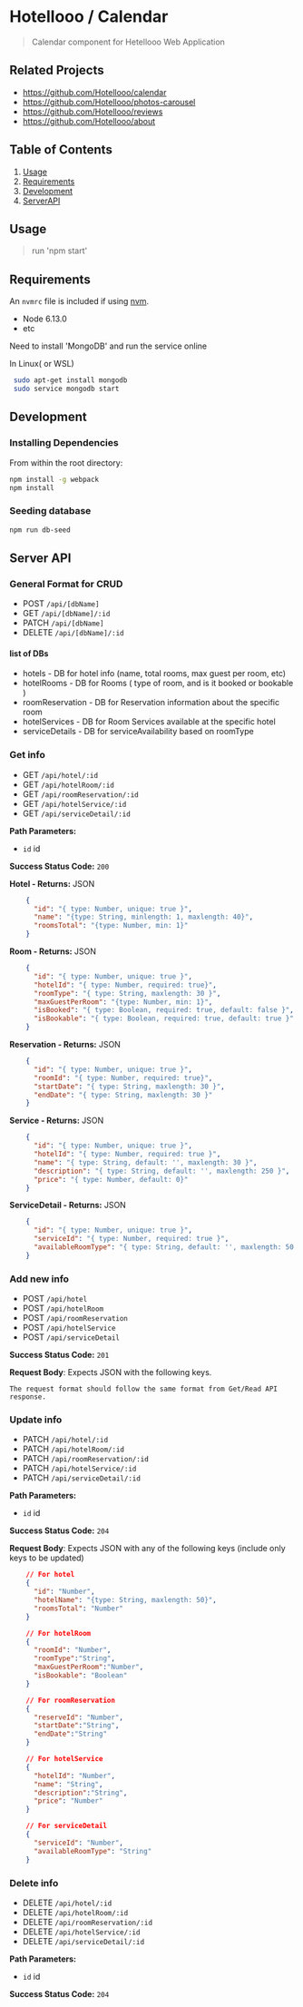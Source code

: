 # Hotellooo / Calendar

> Calendar component for Hetellooo Web Application

## Related Projects

  - https://github.com/Hotellooo/calendar
  - https://github.com/Hotellooo/photos-carousel
  - https://github.com/Hotellooo/reviews
  - https://github.com/Hotellooo/about

## Table of Contents

1. [Usage](#Usage)
2. [Requirements](#requirements)
3. [Development](#development)
4. [ServerAPI](#Server-API)

## Usage

> run 'npm start'

## Requirements

An `nvmrc` file is included if using [nvm](https://github.com/creationix/nvm).

- Node 6.13.0
- etc

Need to install 'MongoDB' and run the service online

In Linux( or WSL)
```sh
 sudo apt-get install mongodb
 sudo service mongodb start
```
## Development

### Installing Dependencies

From within the root directory:

```sh
npm install -g webpack
npm install
```


### Seeding database

```sh
npm run db-seed
```



## Server API

### General Format for CRUD

* POST `/api/[dbName]`
* GET `/api/[dbName]/:id`
* PATCH `/api/[dbName]`
* DELETE `/api/[dbName]/:id`

#### list of DBs
* hotels - DB for hotel info (name, total rooms, max guest per room, etc)
* hotelRooms - DB for Rooms ( type of room, and is it booked or bookable )
* roomReservation - DB for Reservation information about the specific room
* hotelServices - DB for Room Services available at the specific hotel
* serviceDetails - DB for serviceAvailability based on roomType

### Get info
  * GET `/api/hotel/:id`
  * GET `/api/hotelRoom/:id`
  * GET `/api/roomReservation/:id`
  * GET `/api/hotelService/:id`
  * GET `/api/serviceDetail/:id`

**Path Parameters:**
  * `id` id

**Success Status Code:** `200`

**Hotel - Returns:** JSON

```json
    {
      "id": "{ type: Number, unique: true }",
      "name": "{type: String, minlength: 1, maxlength: 40}",
      "roomsTotal": "{type: Number, min: 1}"
    }
```
**Room - Returns:** JSON

```json
    {
      "id": "{ type: Number, unique: true }",
      "hotelId": "{ type: Number, required: true}",
      "roomType": "{ type: String, maxlength: 30 }",
      "maxGuestPerRoom": "{type: Number, min: 1}",
      "isBooked": "{ type: Boolean, required: true, default: false }",
      "isBookable": "{ type: Boolean, required: true, default: true }"
    }
```
**Reservation - Returns:** JSON

```json
    {
      "id": "{ type: Number, unique: true }",
      "roomId": "{ type: Number, required: true}",
      "startDate": "{ type: String, maxlength: 30 }",
      "endDate": "{ type: String, maxlength: 30 }"
    }
```
**Service - Returns:** JSON

```json
    {
      "id": "{ type: Number, unique: true }",
      "hotelId": "{ type: Number, required: true }",
      "name": "{ type: String, default: '', maxlength: 30 }",
      "description": "{ type: String, default: '', maxlength: 250 }",
      "price": "{ type: Number, default: 0}"
    }
```
**ServiceDetail - Returns:** JSON

```json
    {
      "id": "{ type: Number, unique: true }",
      "serviceId": "{ type: Number, required: true }",
      "availableRoomType": "{ type: String, default: '', maxlength: 50 }"
    }
```
### Add new info
  * POST `/api/hotel`
  * POST `/api/hotelRoom`
  * POST `/api/roomReservation`
  * POST `/api/hotelService`
  * POST `/api/serviceDetail`

**Success Status Code:** `201`

**Request Body**: Expects JSON with the following keys.

```
The request format should follow the same format from Get/Read API response.
```

### Update info
  * PATCH `/api/hotel/:id`
  * PATCH `/api/hotelRoom/:id`
  * PATCH `/api/roomReservation/:id`
  * PATCH `/api/hotelService/:id`
  * PATCH `/api/serviceDetail/:id`

**Path Parameters:**
  * `id` id

**Success Status Code:** `204`

**Request Body**: Expects JSON with any of the following keys (include only keys to be updated)

```json
    // For hotel
    {
      "id": "Number",
      "hotelName": "{type: String, maxlength: 50}",
      "roomsTotal": "Number"
    }

    // For hotelRoom
    {
      "roomId": "Number",
      "roomType":"String",
      "maxGuestPerRoom":"Number",
      "isBookable": "Boolean"
    }

    // For roomReservation
    {
      "reserveId": "Number",
      "startDate":"String",
      "endDate":"String"
    }

    // For hotelService
    {
      "hotelId": "Number",
      "name": "String",
      "description":"String",
      "price": "Number"
    }

    // For serviceDetail
    {
      "serviceId": "Number",
      "availableRoomType": "String"
    }

```

### Delete info
  * DELETE `/api/hotel/:id`
  * DELETE `/api/hotelRoom/:id`
  * DELETE `/api/roomReservation/:id`
  * DELETE `/api/hotelService/:id`
  * DELETE `/api/serviceDetail/:id`


**Path Parameters:**
  * `id` id

**Success Status Code:** `204`


